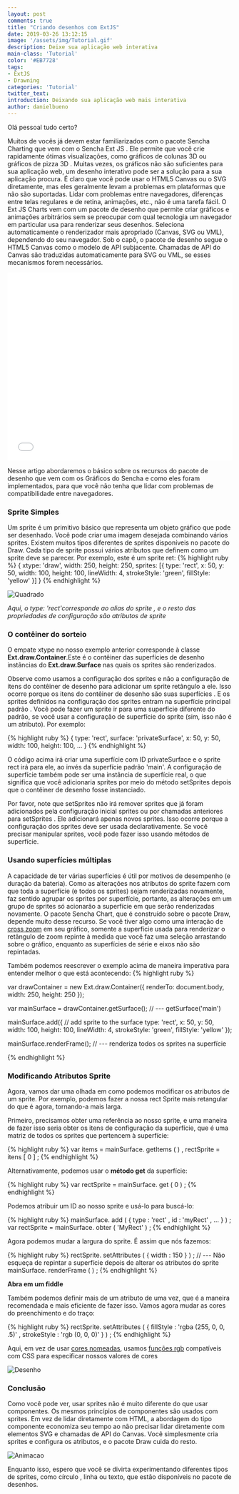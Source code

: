 ```yaml
---
layout: post
comments: true
title: "Criando desenhos com ExtJS"
date: 2019-03-26 13:12:15
image: '/assets/img/Tutorial.gif'
description: Deixe sua aplicação web interativa
main-class: 'Tutorial'
color: '#EB7728'
tags:
- ExtJS
- Drawning
categories: 'Tutorial'
twitter_text:
introduction: Deixando sua aplicação web mais interativa
author: danielbueno
---
```


Olá pessoal tudo certo?

Muitos de vocês já devem estar familiarizados com o pacote Sencha Charting que vem com o Sencha Ext JS . Ele permite que você crie rapidamente ótimas visualizações, como gráficos de colunas 3D ou gráficos de pizza 3D . Muitas vezes, os gráficos não são suficientes para sua aplicação web, um desenho interativo pode ser a solução para a sua aplicação procura.
É claro que você pode usar o HTML5 Canvas ou o SVG diretamente, mas eles geralmente levam a problemas em plataformas que não são suportadas. Lidar com problemas entre navegadores, diferenças entre telas regulares e de retina, animações, etc., não é uma tarefa fácil.
O Ext JS Charts vem com um pacote de desenho que permite criar gráficos e animações arbitrários sem se preocupar com qual tecnologia um navegador em particular usa para renderizar seus desenhos. Seleciona automaticamente o renderizador mais apropriado (Canvas, SVG ou VML), dependendo do seu navegador. Sob o capô, o pacote de desenho segue o HTML5 Canvas como o modelo de API subjacente. Chamadas de API do Canvas são traduzidas automaticamente para SVG ou VML, se esses mecanismos forem necessários.

<iframe height="422" style="width: 100%;" scrolling="no" title="ExtJS - Taming Bloated Charts" src="//codepen.io/bradyhouse/embed/OVogzo/?height=422&theme-id=0&default-tab=js,result" frameborder="no" allowtransparency="true" allowfullscreen="true">
  See the Pen <a href='https://codepen.io/bradyhouse/pen/OVogzo/'>ExtJS - Taming Bloated Charts</a> by brady house
  (<a href='https://codepen.io/bradyhouse'>@bradyhouse</a>) on <a href='https://codepen.io'>CodePen</a>.
</iframe>


 Nesse artigo abordaremos o básico sobre os recursos do pacote de desenho que vem com os Gráficos do Sencha e como eles foram implementados, para que você não tenha que lidar com problemas de compatibilidade entre navegadores.

### Sprite Simples

 Um sprite é um primitivo básico que representa um objeto gráfico que pode ser desenhado. Você pode criar uma imagem desejada combinando vários sprites. Existem muitos tipos diferentes de sprites disponíveis no pacote do Draw. Cada tipo de sprite possui vários atributos que definem como um sprite deve se parecer. Por exemplo, este é um sprite ret:
 {% highlight ruby %}
 {
    xtype: 'draw',
    width: 250,
    height: 250,
    sprites: [{
        type: 'rect',
        x: 50,
        y: 50,
        width: 100,
        height: 100,
        lineWidth: 4,
        strokeStyle: 'green',
        fillStyle: 'yellow'
    }]
}
 {% endhighlight %}


<img src="https://res.cloudinary.com/dkwsuycgn/image/upload/v1564424154/Quadrado1_dg4r5z.png" title="desenho" alt="Quadrado" class="responsive1"/> 
 
 *Aqui, o type: 'rect'corresponde ao alias do sprite , e o resto das propriedades de configuração são atributos de sprite*

### O contêiner do sorteio

O empate xtype no nosso exemplo anterior corresponde à classe **Ext.draw.Container**.Este é o contêiner das superfícies de desenho instâncias do **Ext.draw.Surface** nas quais os sprites são renderizados.

Observe como usamos a configuração dos sprites e não a configuração de itens do contêiner de desenho para adicionar um sprite retângulo a ele. Isso ocorre porque os itens do contêiner de desenho são suas superfícies . E os sprites definidos na configuração dos sprites entram na superfície principal padrão . Você pode fazer um sprite ir para uma superfície diferente do padrão, se você usar a configuração de superfície do sprite (sim, isso não é um atributo). Por exemplo:

{% highlight ruby %}
{
    type: 'rect',
    surface: 'privateSurface',
    x: 50,
    y: 50,
    width: 100,
    height: 100,
    ...
}
{% endhighlight %}

O código acima irá criar uma superfície com ID privateSurface e o sprite rect irá para ele, ao invés da superfície padrão 'main'. A configuração de superfície também pode ser uma instância de superfície real, o que significa que você adicionaria sprites por meio do método setSprites depois que o contêiner de desenho fosse instanciado.

Por favor, note que setSprites não irá remover sprites que já foram adicionados pela configuração inicial sprites ou por chamadas anteriores para setSprites . Ele adicionará apenas novos sprites. Isso ocorre porque a configuração dos sprites deve ser usada declarativamente. Se você precisar manipular sprites, você pode fazer isso usando métodos de superfície.

### Usando superfícies múltiplas

A capacidade de ter várias superfícies é útil por motivos de desempenho (e duração da bateria). Como as alterações nos atributos do sprite fazem com que toda a superfície (e todos os sprites) sejam renderizadas novamente, faz sentido agrupar os sprites por superfície, portanto, as alterações em um grupo de sprites só acionarão a superfície em que serão renderizadas novamente. O pacote Sencha Chart, que é construído sobre o pacote Draw, depende muito desse recurso. Se você tiver algo como uma interação de <a href="https://examples.sencha.com/extjs/6.0.0/examples/kitchensink/?charts=true#line-crosszoom" target="_blank">cross zoom</a> em seu gráfico, somente a superfície usada para renderizar o retângulo de zoom repinte à medida que você faz uma seleção arrastando sobre o gráfico, enquanto as superfícies de série e eixos não são repintadas.

Também podemos reescrever o exemplo acima de maneira imperativa para entender melhor o que está acontecendo:
{% highlight ruby %}

var drawContainer = new Ext.draw.Container({
    renderTo: document.body,
    width: 250,
    height: 250
});
 
var mainSurface = drawContainer.getSurface(); // --- getSurface('main')
 
mainSurface.add({ // add sprite to the surface
    type: 'rect',
    x: 50,
    y: 50,
    width: 100,
    height: 100,
    lineWidth: 4,
    strokeStyle: 'green',
    fillStyle: 'yellow'
});
 
mainSurface.renderFrame(); // --- renderiza todos os sprites na superfície
 
{% endhighlight %}

### Modificando Atributos Sprite

Agora, vamos dar uma olhada em como podemos modificar os atributos de um sprite. Por exemplo, podemos fazer a nossa rect Sprite mais retangular do que é agora, tornando-a mais larga.

Primeiro, precisamos obter uma referência ao nosso sprite, e uma maneira de fazer isso seria obter os itens de configuração da superfície, que é uma matriz de todos os sprites que pertencem à superfície:

{% highlight ruby %}
var items = mainSurface. getItems ( ) , 
    rectSprite = itens [ 0 ] ;
{% endhighlight %}

Alternativamente, podemos usar o **método get** da superfície:

{% highlight ruby %}
var rectSprite = mainSurface. get ( 0 ) ;
{% endhighlight %}

Podemos atribuir um ID ao nosso sprite e usá-lo para buscá-lo:

{% highlight ruby %}
mainSurface. add ( { 
    type :  'rect' , 
    id :  'myRect' , 
    ... } ) ; var rectSprite = mainSurface. obter ( 'MyRect' ) ;
{% endhighlight %}

Agora podemos mudar a largura do sprite. É assim que nós fazemos:

{% highlight ruby %}
rectSprite. setAttributes ( { 
    width :  150 
} ) ; 
// --- Não esqueça de repintar a superfície depois de alterar os atributos do sprite 
mainSurface. renderFrame ( ) ;
{% endhighlight %}

**Abra em um fiddle**

Também podemos definir mais de um atributo de uma vez, que é a maneira recomendada e mais eficiente de fazer isso. Vamos agora mudar as cores do preenchimento e do traço:

{% highlight ruby %}
rectSprite. setAttributes ( { 
    fillStyle :  'rgba (255, 0, 0, .5)' , 
    strokeStyle :  'rgb (0, 0, 0)' 
} ) ;
{% endhighlight %}

Aqui, em vez de usar <a href="https://drafts.csswg.org/css-color-4/#named-colors" target="_blank">cores nomeadas</a>, usamos <a href="https://drafts.csswg.org/css-color-4/#rgb-functions" target="_blank">funções rgb</a> compatíveis com CSS para especificar nossos valores de cores

<img src="https://res.cloudinary.com/dkwsuycgn/image/upload/v1564424154/Quadrado2_zfyqsz.png" title="quadrado" alt="Desenho" class="responsive1"/> 

### Conclusão

Como você pode ver, usar sprites não é muito diferente do que usar componentes. Os mesmos princípios de componentes são usados ​​com sprites. Em vez de lidar diretamente com HTML, a abordagem do tipo componente economiza seu tempo ao não precisar lidar diretamente com elementos SVG e chamadas de API do Canvas. Você simplesmente cria sprites e configura os atributos, e o pacote Draw cuida do resto.

<img src="https://res.cloudinary.com/dkwsuycgn/image/upload/v1564424155/Quadrado3_ku60x0.gif" title="animacao" alt="Animacao" class="responsive1"/> 

Enquanto isso, espero que você se divirta experimentando diferentes tipos de sprites, como círculo , linha ou texto, que estão disponíveis no pacote de desenhos.


